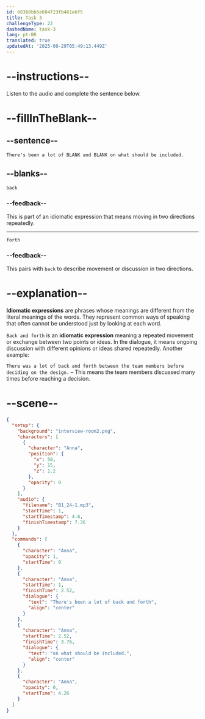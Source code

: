 ```yaml
---
id: 683b0bb5e604f23fb461e6f5
title: Task 3
challengeType: 22
dashedName: task-3
lang: pt-BR
translated: true
updatedAt: '2025-09-29T05:49:13.449Z'
---
```


<!-- (Audio) Anna: There's been a lot of back and forth on what should be included. -->

# --instructions--

Listen to the audio and complete the sentence below.

# --fillInTheBlank--

## --sentence--

`There's been a lot of BLANK and BLANK on what should be included.`

## --blanks--

`back`

### --feedback--

This is part of an idiomatic expression that means moving in two directions repeatedly.

---

`forth`

### --feedback--

This pairs with `back` to describe movement or discussion in two directions.

# --explanation--

**Idiomatic expressions** are phrases whose meanings are different from the literal meanings of the words. They represent common ways of speaking that often cannot be understood just by looking at each word.  

`Back and forth` is an **idiomatic expression** meaning a repeated movement or exchange between two points or ideas. In the dialogue, it means ongoing discussion with different opinions or ideas shared repeatedly. Another example:

`There was a lot of back and forth between the team members before deciding on the design.` – This means the team members discussed many times before reaching a decision.

# --scene--

```json
{
  "setup": {
    "background": "interview-room2.png",
    "characters": [
      {
        "character": "Anna",
        "position": {
          "x": 50,
          "y": 15,
          "z": 1.2
        },
        "opacity": 0
      }
    ],
    "audio": {
      "filename": "B1_24-1.mp3",
      "startTime": 1,
      "startTimestamp": 4.6,
      "finishTimestamp": 7.36
    }
  },
  "commands": [
    {
      "character": "Anna",
      "opacity": 1,
      "startTime": 0
    },
    {
      "character": "Anna",
      "startTime": 1,
      "finishTime": 2.52,
      "dialogue": {
        "text": "There's been a lot of back and forth",
        "align": "center"
      }
    },
    {
      "character": "Anna",
      "startTime": 2.52,
      "finishTime": 3.76,
      "dialogue": {
        "text": "on what should be included.",
        "align": "center"
      }
    },
    {
      "character": "Anna",
      "opacity": 0,
      "startTime": 4.26
    }
  ]
}
```
